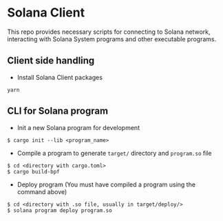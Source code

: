 # Solana Client

This repo provides necessary scripts for connecting to Solana network, interacting with Solana System programs and other executable programs.

## Client side handling

- Install Solana Client packages

```
yarn
```

## CLI for Solana program

- Init a new Solana program for development

```
$ cargo init --lib <program_name>
```

- Compile a program to generate `target/` directory and `program.so` file

```
$ cd <directory with cargo.toml>
$ cargo build-bpf
```

- Deploy program (You must have compiled a program using the command above)

```
$ cd <directory with .so file, usually in target/deploy/>
$ solana program deploy program.so
```
